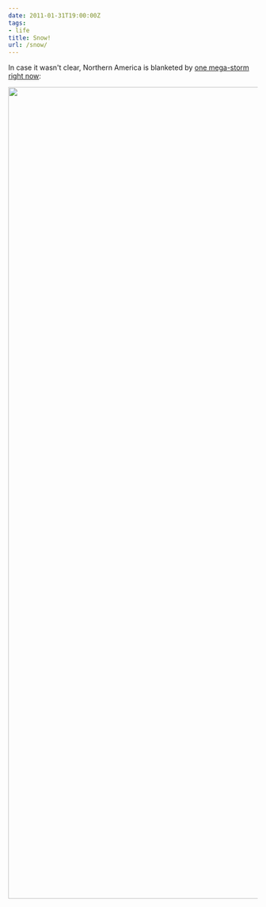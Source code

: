 ```yaml
---
date: 2011-01-31T19:00:00Z
tags:
- life
title: Snow!
url: /snow/
---
```


In case it wasn't clear, Northern America is blanketed by [one mega-storm right now](http://nnvl.noaa.gov/MediaDetail.php?MediaID=640&amp;MediaTypeID=1):

<img src="/images/640_midwestsnow_20110201.jpg" alt="" width="1720" height="1638" class="alignnone size-full wp-image-660" />